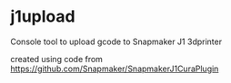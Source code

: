 # j1upload
Console tool to upload gcode to Snapmaker J1 3dprinter

created using code from https://github.com/Snapmaker/SnapmakerJ1CuraPlugin
